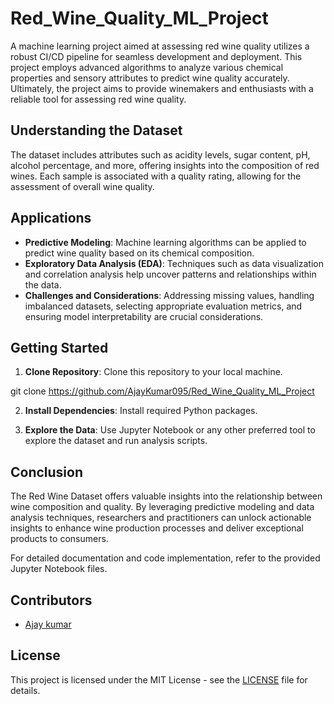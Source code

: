 # Red_Wine_Quality_ML_Project
A machine learning project aimed at assessing red wine quality utilizes a robust CI/CD pipeline for seamless development and deployment. This project employs advanced algorithms to analyze various chemical properties and sensory attributes to predict wine quality accurately. 
Ultimately, the project aims to provide winemakers and enthusiasts with a reliable tool for assessing red wine quality.

## Understanding the Dataset
The dataset includes attributes such as acidity levels, sugar content, pH, alcohol percentage, and more, offering insights into the composition of red wines. Each sample is associated with a quality rating, allowing for the assessment of overall wine quality.

## Applications
- **Predictive Modeling**: Machine learning algorithms can be applied to predict wine quality based on its chemical composition.
- **Exploratory Data Analysis (EDA)**: Techniques such as data visualization and correlation analysis help uncover patterns and relationships within the data.
- **Challenges and Considerations**: Addressing missing values, handling imbalanced datasets, selecting appropriate evaluation metrics, and ensuring model interpretability are crucial considerations.

## Getting Started
1. **Clone Repository**: Clone this repository to your local machine.

git clone https://github.com/AjayKumar095/Red_Wine_Quality_ML_Project

2. **Install Dependencies**: Install required Python packages.

3. **Explore the Data**: Use Jupyter Notebook or any other preferred tool to explore the dataset and run analysis scripts.

## Conclusion
The Red Wine Dataset offers valuable insights into the relationship between wine composition and quality. By leveraging predictive modeling and data analysis techniques, researchers and practitioners can unlock actionable insights to enhance wine production processes and deliver exceptional products to consumers.

For detailed documentation and code implementation, refer to the provided Jupyter Notebook files.

## Contributors
- [Ajay kumar](https://github.com/AjayKumar095)


## License
This project is licensed under the MIT License - see the [LICENSE](LICENSE) file for details.

